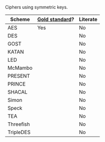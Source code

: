 Ciphers using symmetric keys.

| Scheme | [Gold standard](https://github.com/GaloisInc/cryptol-specs/wiki/Reviewing-guidelines)? | Literate |
| --- | --- | --- |
| AES | Yes | No |
| DES | | No |
| GOST | | No |
| KATAN | | No |
| LED | | No |
| McMambo | | No |
| PRESENT | | No |
| PRINCE | | No |
| SHACAL | | No |
| Simon | | No |
| Speck | | No |
| TEA | | No |
| Threefish | | No |
| TripleDES | | No |